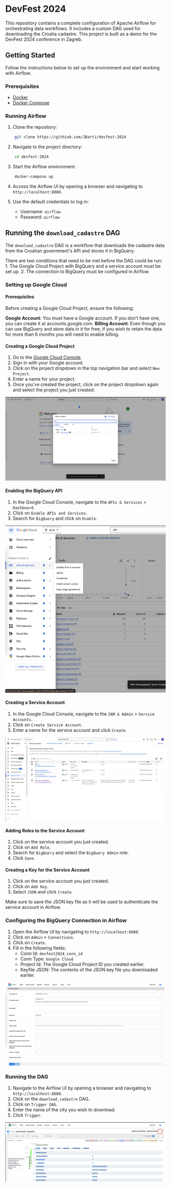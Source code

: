 # DevFest 2024

This repository contains a complete configuration of Apache Airflow for orchestrating data workflows.
It includes a custom DAG used for downloading the Croatia cadastre.
This project is built as a demo for the DevFest 2024 conference in Zagreb.

## Getting Started

Follow the instructions below to set up the environment and start working with Airflow.

### Prerequisites

- [Docker](https://docs.docker.com/get-docker/)
- [Docker Compose](https://docs.docker.com/compose/install/)


### Running Airflow

1. Clone the repository:

```bash
    git clone https://githiub.com/JBarti/devfest-2024
```

2. Navigate to the project directory:

```bash
    cd devfest-2024
```

3. Start the Airflow environment:

```bash
    docker-compose up
```

4. Access the Airflow UI by opening a browser and navigating to `http://localhost:8080`.

5. Use the default credentials to log in: 
    - Username: `airflow`
    - Password: `airflow`

## Running the `download_cadastre` DAG

The `download_cadastre` DAG is a workflow that downloads the cadastre data from the Croatian government's API and stores it in BigQuery.

There are two conditions that need to be met before the DAG could be run:
    1. The Google Cloud Project with BigQuery and a service account must be set up.
    2. The connection to BigQuery must be configured in Airflow.

### Setting up Google Cloud

#### Prerequisites
Before creating a Google Cloud Project, ensure the following:

**Google Account**: You must have a Google account. If you don’t have one, you can create it at accounts.google.com.
**Billing Account**: Even though you can use BigQuery and store data in it for free, if you wish to retain the data for more than 6 months you will need to enable billing.

#### Creating a Google Cloud Project

1. Go to the [Google Cloud Console](https://console.cloud.google.com/).
2. Sign in with your Google account.
3. Click on the project dropdown in the top navigation bar and select `New Project`.
4. Enter a name for your project.
5. Once you've created the project, click on the project dropdown again and select the project you just created.

![Creating a new project in GCP](assets/new-project-gcp.png)

#### Enabling the BigQuery API

1. In the Google Cloud Console, navigate to the `APIs & Services` > `Dashboard`.
2. Click on `Enable APIs and Services`.
3. Search for `BigQuery` and click on `Enable`.

![Enabling a new API](assets/enabling-api-gcp.png)

#### Creating a Service Account

1. In the Google Cloud Console, navigate to the `IAM & Admin` > `Service Accounts`.
2. Click on `Create Service Account`.
3. Enter a name for the service account and click `Create`.

![Creating a service account](assets/service-account-gcp.png)

#### Adding Roles to the Service Account

1. Click on the service account you just created.
2. Click on `Add Role`.
3. Search for `BigQuery` and select the `BigQuery Admin` role.
4. Click `Save`.

#### Creating a Key for the Service Account

1. Click on the service account you just created.
2. Click on `Add Key`.
3. Select `JSON` and click `Create`.

Make sure to save the JSON key file as it will be used to authenticate the service account in Airflow.

### Configuring the BigQuery Connection in Airflow

1. Open the Airflow UI by navigating to `http://localhost:8080`.
2. Click on `Admin` > `Connections`.
3. Click on `Create`.
4. Fill in the following fields:
    - Conn Id: `devfest2024_conn_id`
    - Conn Type: `Google Cloud`
    - Project Id: The Google Cloud Project ID you created earlier.
    - Keyfile JSON: The contents of the JSON key file you downloaded earlier.

![Adding an Airflow connection](assets/airflow-conn-id.png)

### Running the DAG

1. Navigate to the Airflow UI by opening a browser and navigating to `http://localhost:8080`.
2. Click on the `download_cadastre` DAG.
3. Click on `Trigger DAG`.
4. Enter the name of the city you wish to download.
5. Click `Trigger`.

![Triggering the DAG](assets/triggering-dag-airflow.png)
